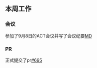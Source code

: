 ## 本周工作

### 会议

参加了9月8日的ACT会议并写了会议纪要[MD](./week92/ACT.md)

### PR

正式提交了pr[#695](https://github.com/riscv-non-isa/riscv-arch-test/pull/695)

